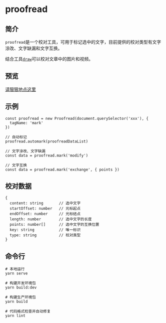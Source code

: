 # proofread

## 简介
`proofread`是一个校对工具，可用于标记选中的文字，目前提供的校对类型有文字涂改、文字缺漏和文字互换。

结合工具[`draw`](https://github.com/luobin01/draw)可以校对文章中的图片和视频。

## 预览

[请狠狠地点这里](https://luobin01.github.io/proofread/examples/umd/)

## 示例

````
const proofread = new Proofread(document.querySelector('xxx'), {
  tagName: 'mark'
})

// 自动标记
proofread.automark(proofreadDataList)

// 文字涂改、文字缺漏
const data = proofread.mark('modify')

// 文字互换
const data = proofread.mark('exchange', { points })
````

## 校对数据

````
{
  content: string       // 选中文字
  startOffset: number   // 光标起点
  endOffset: number     // 光标结点
  length: number        // 选中文字的长度
  points: number[]      // 选中文字的互换位置
  key: string           // 唯一标识
  type: string          // 校对类型
}
````

## 命令行

````
# 本地运行
yarn serve

# 构建开发环境包
yarn build:dev

# 构建生产环境包
yarn build

# 代码格式检查并自动修复
yarn lint
````
